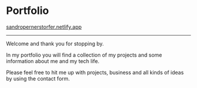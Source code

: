 # Portfolio
[sandropernerstorfer.netlify.app](https://sandropernerstorfer.netlify.app)

***

Welcome and thank you for stopping by.

In my portfolio you will find a collection of my projects and some information about me and my tech life.

Please feel free to hit me up with projects, business and all kinds of ideas by using the contact form.
